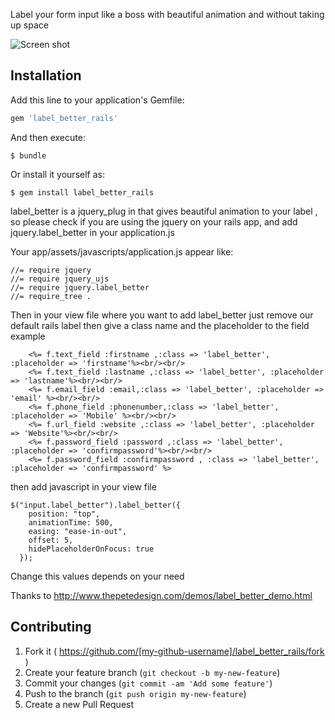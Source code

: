 Label your form input like a boss with beautiful animation and without taking up space

![Screen shot](https://camo.githubusercontent.com/7ac2e9342c68bf5b6584058e2b6c79a65ec6e0df/687474703a2f2f7777772e7468657065746564657369676e2e636f6d2f696d616765732f6c6162656c5f6265747465725f696d6167652e706e67 "screen shot")

## Installation

Add this line to your application's Gemfile:

```ruby
gem 'label_better_rails'
```

And then execute:

    $ bundle

Or install it yourself as:

    $ gem install label_better_rails


label_better is a jquery_plug in that gives beautiful animation to your label , so please check if you are using the jquery on your rails app, and add jquery.label_better in your application.js


Your app/assets/javascripts/application.js  appear like:

````
//= require jquery
//= require jquery_ujs
//= require jquery.label_better
//= require_tree .
````
Then in your view file where you want to add label_better just remove our default rails label then give a class name and the placeholder to the field 
example

````
    <%= f.text_field :firstname ,:class => 'label_better', :placeholder => 'firstname'%><br/><br/>
    <%= f.text_field :lastname ,:class => 'label_better', :placeholder => 'lastname'%><br/><br/>
    <%= f.email_field :email,:class => 'label_better', :placeholder => 'email' %><br/><br/>
    <%= f.phone_field :phonenumber,:class => 'label_better', :placeholder => 'Mobile' %><br/><br/>
    <%= f.url_field :website ,:class => 'label_better', :placeholder => 'Website'%><br/><br/>
    <%= f.password_field :password ,:class => 'label_better', :placeholder => 'confirmpassword'%><br/><br/>
    <%= f.password_field :confirmpassword , :class => 'label_better', :placeholder => 'confirmpassword' %>
````
then add javascript in your view file 

````
$("input.label_better").label_better({
    position: "top", 
    animationTime: 500, 
    easing: "ease-in-out",
    offset: 5, 
    hidePlaceholderOnFocus: true 
  });

````
Change this values depends on your need

Thanks to http://www.thepetedesign.com/demos/label_better_demo.html 


## Contributing

1. Fork it ( https://github.com/[my-github-username]/label_better_rails/fork )
2. Create your feature branch (`git checkout -b my-new-feature`)
3. Commit your changes (`git commit -am 'Add some feature'`)
4. Push to the branch (`git push origin my-new-feature`)
5. Create a new Pull Request
